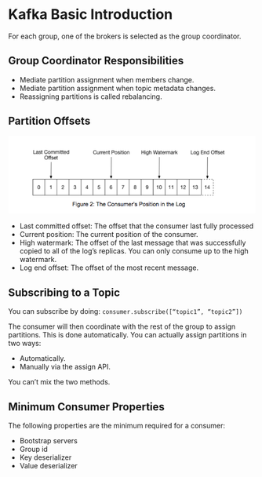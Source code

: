 # Kafka Basic Introduction


For each group, one of the brokers is selected as the group coordinator.

## Group Coordinator Responsibilities

- Mediate partition assignment when members change.
- Mediate partition assignment when topic metadata changes.
- Reassigning partitions is called rebalancing.

## Partition Offsets

![alt text](docs//pics/offsetsBasics.png)

- Last committed offset: The offset that the consumer last fully processed
- Current position: The current position of the consumer.
- High watermark: The offset of the last message that was successfully copied to all of the log’s replicas. You can only consume up to the high watermark.
- Log end offset: The offset of the most recent message.

## Subscribing to a Topic

You can subscribe by doing:
`consumer.subscribe([“topic1”, “topic2”])`

The consumer will then coordinate with the rest of the group to assign partitions.
This is done automatically. You can actually assign partitions in two ways:

- Automatically.
- Manually via the assign API.

You can’t mix the two methods.

## Minimum Consumer Properties

The following properties are the minimum required for a consumer:
- Bootstrap servers
- Group id
- Key deserializer
- Value deserializer


